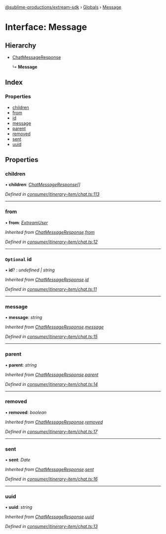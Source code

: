 [@sublime-productions/extream-sdk](../README.md) › [Globals](../globals.md) › [Message](message.md)

# Interface: Message

## Hierarchy

* [ChatMessageResponse](chatmessageresponse.md)

  ↳ **Message**

## Index

### Properties

* [children](message.md#children)
* [from](message.md#from)
* [id](message.md#optional-id)
* [message](message.md#message)
* [parent](message.md#parent)
* [removed](message.md#removed)
* [sent](message.md#sent)
* [uuid](message.md#uuid)

## Properties

###  children

• **children**: *[ChatMessageResponse](chatmessageresponse.md)[]*

*Defined in [consumer/itinerary-item/chat.ts:113](https://github.com/Extream-SaaS/ex-sdk/blob/936e0b7/src/consumer/itinerary-item/chat.ts#L113)*

___

###  from

• **from**: *[ExtreamUser](extreamuser.md)*

*Inherited from [ChatMessageResponse](chatmessageresponse.md).[from](chatmessageresponse.md#from)*

*Defined in [consumer/itinerary-item/chat.ts:12](https://github.com/Extream-SaaS/ex-sdk/blob/936e0b7/src/consumer/itinerary-item/chat.ts#L12)*

___

### `Optional` id

• **id**? : *undefined | string*

*Inherited from [ChatMessageResponse](chatmessageresponse.md).[id](chatmessageresponse.md#optional-id)*

*Defined in [consumer/itinerary-item/chat.ts:11](https://github.com/Extream-SaaS/ex-sdk/blob/936e0b7/src/consumer/itinerary-item/chat.ts#L11)*

___

###  message

• **message**: *string*

*Inherited from [ChatMessageResponse](chatmessageresponse.md).[message](chatmessageresponse.md#message)*

*Defined in [consumer/itinerary-item/chat.ts:15](https://github.com/Extream-SaaS/ex-sdk/blob/936e0b7/src/consumer/itinerary-item/chat.ts#L15)*

___

###  parent

• **parent**: *string*

*Inherited from [ChatMessageResponse](chatmessageresponse.md).[parent](chatmessageresponse.md#parent)*

*Defined in [consumer/itinerary-item/chat.ts:14](https://github.com/Extream-SaaS/ex-sdk/blob/936e0b7/src/consumer/itinerary-item/chat.ts#L14)*

___

###  removed

• **removed**: *boolean*

*Inherited from [ChatMessageResponse](chatmessageresponse.md).[removed](chatmessageresponse.md#removed)*

*Defined in [consumer/itinerary-item/chat.ts:17](https://github.com/Extream-SaaS/ex-sdk/blob/936e0b7/src/consumer/itinerary-item/chat.ts#L17)*

___

###  sent

• **sent**: *Date*

*Inherited from [ChatMessageResponse](chatmessageresponse.md).[sent](chatmessageresponse.md#sent)*

*Defined in [consumer/itinerary-item/chat.ts:16](https://github.com/Extream-SaaS/ex-sdk/blob/936e0b7/src/consumer/itinerary-item/chat.ts#L16)*

___

###  uuid

• **uuid**: *string*

*Inherited from [ChatMessageResponse](chatmessageresponse.md).[uuid](chatmessageresponse.md#uuid)*

*Defined in [consumer/itinerary-item/chat.ts:13](https://github.com/Extream-SaaS/ex-sdk/blob/936e0b7/src/consumer/itinerary-item/chat.ts#L13)*
